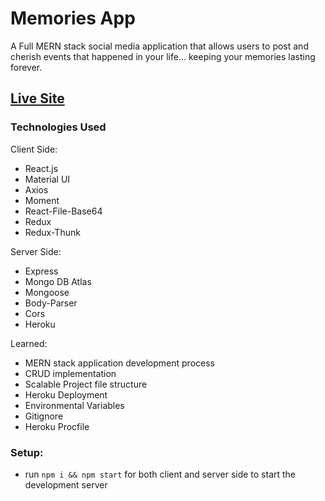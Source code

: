 # Memories App 

A Full MERN stack social media application that allows users to post and cherish events that happened in your life... keeping your memories lasting forever. 

## [Live Site](https://memories-app-tk.netlify.app/)

### Technologies Used
Client Side: 
+ React.js 
+ Material UI 
+ Axios 
+ Moment
+ React-File-Base64 
+ Redux
+ Redux-Thunk

Server Side: 
+ Express
+ Mongo DB Atlas 
+ Mongoose 
+ Body-Parser 
+ Cors 
+ Heroku 

Learned: 
+ MERN stack application development process 
+ CRUD implementation 
+ Scalable Project file structure 
+ Heroku Deployment  
+ Environmental Variables 
+ Gitignore 
+ Heroku Procfile 

### Setup:
- run ```npm i && npm start``` for both client and server side to start the development server

